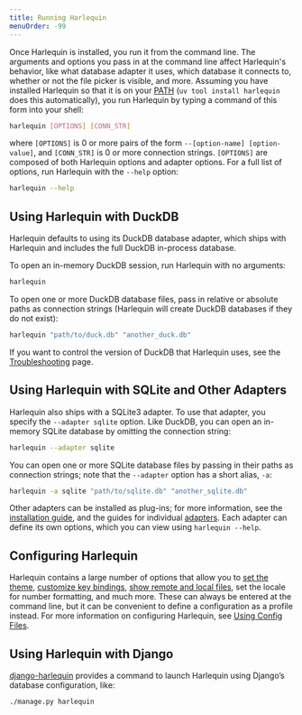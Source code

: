 ```yaml
---
title: Running Harlequin
menuOrder: -99
---
```


<script>
    import Key from "$lib/components/key.svelte"
</script>

Once Harlequin is installed, you run it from the command line. The arguments and options you pass in at the command line affect Harlequin's behavior, like what database adapter it uses, which database it connects to, whether or not the file picker is visible, and more. Assuming you have installed Harlequin so that it is on your [PATH](<https://en.wikipedia.org/wiki/PATH_(variable)>) (`uv tool install harlequin` does this automatically), you run Harlequin by typing a command of this form into your shell:

```bash
harlequin [OPTIONS] [CONN_STR]
```

where `[OPTIONS]` is 0 or more pairs of the form `--[option-name] [option-value]`, and `[CONN_STR]` is 0 or more connection strings. `[OPTIONS]` are composed of both Harlequin options and adapter options. For a full list of options, run Harlequin with the `--help` option:

```bash
harlequin --help
```

## Using Harlequin with DuckDB

Harlequin defaults to using its DuckDB database adapter, which ships with Harlequin and includes the full DuckDB in-process database.

To open an in-memory DuckDB session, run Harlequin with no arguments:

```bash
harlequin
```

To open one or more DuckDB database files, pass in relative or absolute paths as connection strings (Harlequin will create DuckDB databases if they do not exist):

```bash
harlequin "path/to/duck.db" "another_duck.db"
```

If you want to control the version of DuckDB that Harlequin uses, see the [Troubleshooting](../troubleshooting/duckdb-version-mismatch) page.

## Using Harlequin with SQLite and Other Adapters

Harlequin also ships with a SQLite3 adapter. To use that adapter, you specify the `--adapter sqlite` option. Like DuckDB, you can open an in-memory SQLite database by omitting the connection string:

```bash
harlequin --adapter sqlite
```

You can open one or more SQLite database files by passing in their paths as connection strings; note that the `--adapter` option has a short alias, `-a`:

```bash
harlequin -a sqlite "path/to/sqlite.db" "another_sqlite.db"
```

Other adapters can be installed as plug-ins; for more information, see the [installation guide](index#installing-database-adapters), and the guides for individual [adapters](../adapters). Each adapter can define its own options, which you can view using `harlequin --help`.

## Configuring Harlequin

Harlequin contains a large number of options that allow you to [set the theme](../themes), [customize key bindings](../keymaps/index), [show remote and local files](../files/index), set the locale for number formatting, and much more. These can always be entered at the command line, but it can be convenient to define a configuration as a profile instead. For more information on configuring Harlequin, see [Using Config Files](../config-file).

## Using Harlequin with Django

[django-harlequin](https://pypi.org/project/django-harlequin/) provides a command to launch Harlequin using Django’s database configuration, like:

```bash
./manage.py harlequin
```
